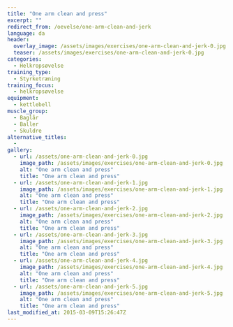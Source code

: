 ```yaml
---
title: "One arm clean and press"
excerpt: ""
redirect_from: /oevelse/one-arm-clean-and-jerk
language: da
header:
  overlay_image: /assets/images/exercises/one-arm-clean-and-jerk-0.jpg
  teaser: /assets/images/exercises/one-arm-clean-and-jerk-0.jpg
categories:
  - Helkropsøvelse
training_type: 
  - Styrketræning
training_focus: 
  - helkropsøvelse
equipment:
  - kettlebell
muscle_group:
  - Baglår
  - Baller
  - Skuldre
alternative_titles:
  - 
gallery:
  - url: /assets/one-arm-clean-and-jerk-0.jpg
    image_path: /assets/images/exercises/one-arm-clean-and-jerk-0.jpg
    alt: "One arm clean and press"
    title: "One arm clean and press"
  - url: /assets/one-arm-clean-and-jerk-1.jpg
    image_path: /assets/images/exercises/one-arm-clean-and-jerk-1.jpg
    alt: "One arm clean and press"
    title: "One arm clean and press"
  - url: /assets/one-arm-clean-and-jerk-2.jpg
    image_path: /assets/images/exercises/one-arm-clean-and-jerk-2.jpg
    alt: "One arm clean and press"
    title: "One arm clean and press"
  - url: /assets/one-arm-clean-and-jerk-3.jpg
    image_path: /assets/images/exercises/one-arm-clean-and-jerk-3.jpg
    alt: "One arm clean and press"
    title: "One arm clean and press"
  - url: /assets/one-arm-clean-and-jerk-4.jpg
    image_path: /assets/images/exercises/one-arm-clean-and-jerk-4.jpg
    alt: "One arm clean and press"
    title: "One arm clean and press"
  - url: /assets/one-arm-clean-and-jerk-5.jpg
    image_path: /assets/images/exercises/one-arm-clean-and-jerk-5.jpg
    alt: "One arm clean and press"
    title: "One arm clean and press"
last_modified_at: 2015-03-09T15:26:47Z
---
```



